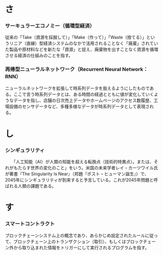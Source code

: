 # さ #
### サーキュラーエコノミー（循環型経済）
  従来の「Take（資源を採掘して）」「Make（作って）」「Waste（捨てる）」というリニア（直線）型経済システムのなかで活用されることなく「廃棄」されていた製品や原材料などを新たな「資源」と捉え、廃棄物を出すことなく資源を循環させる経済の仕組みのことを指す。

### 再帰型ニューラルネットワーク（Recurrent Neural Network：RNN）
 ニューラルネットワークを拡張して時系列データを扱えるようにしたものである。ここで言う時系列データとは、ある時間の経過とともに値が変化していくようなデータを指し、店舗の日次売上データやホームページのアクセス数履歴、工場設備のセンサデータなど、多種多様なデータが時系列データとして表現される。

# し #
### シンギュラリティ
　　「人工知能（AI）が人類の知能を超える転換点（技術的特異点）。または、それがもたらす世界の変化のこと」をいう。米国の未来学者レイ・カーツワイル氏が著書『The Singularity Is Near』（邦題『ポスト・ヒューマン誕生』）で、2045年にシンギュラリティが到来すると予言している。これが2045年問題と呼ばれる人類の課題である。

# す #

### スマートコントラクト
  ブロックチェーンシステム上の概念であり、あらかじめ設定されたルールに従って、ブロックチェーン上のトランザクション（取引）、もしくはブロックチェーン外から取り込まれた情報をトリガーにして実行されるプログラムを指す。

